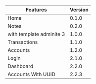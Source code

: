 | Features                 | Version |
| ------------------------ | ------- |
| Home                     | 0.1.0   |
| Notes                    | 0.2.0   |
| with template adminlte 3 | 1.0.0   |
| Transactions             | 1.1.0   |
| Accounts                 | 1.2.0   |
| Login                    | 2.1.0   |
| Dashboard                | 2.2.0   |
| Accounts With UUID       | 2.2.3   |
